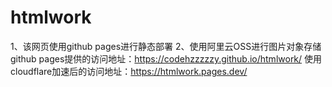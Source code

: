 # htmlwork
1、该网页使用github pages进行静态部署
2、使用阿里云OSS进行图片对象存储
github pages提供的访问地址：https://codehzzzzzy.github.io/htmlwork/
使用cloudflare加速后的访问地址：https://htmlwork.pages.dev/
